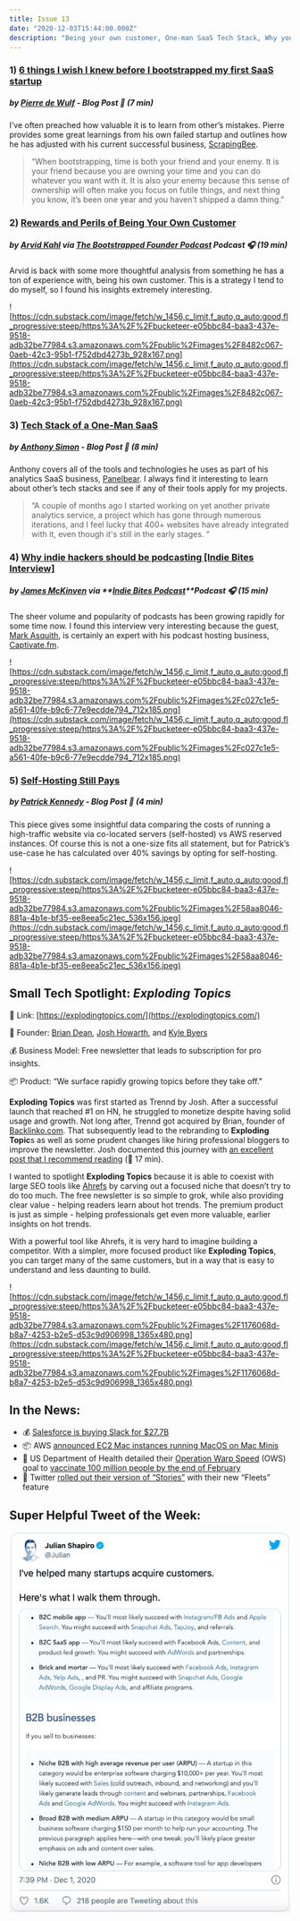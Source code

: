 ```yaml
---
title: Issue 13
date: "2020-12-03T15:44:00.000Z"
description: "Being your own customer, One-man SaaS Tech Stack, Why you should podcast, Exploding Topics"
---
```

### 1) **[6 things I wish I knew before I bootstrapped my first SaaS startup](https://thenextweb.com/growth-quarters/2020/11/24/6-things-i-wish-i-knew-before-i-bootstrapped-my-first-saas-startup/)**

##### by **[Pierre de Wulf](https://twitter.com/PierreDeWulf)** - Blog Post **📰 (7 min)**

I’ve often preached how valuable it is to learn from other’s mistakes. Pierre provides some great learnings from his own failed startup and outlines how he has adjusted with his current successful business, [ScrapingBee](https://www.scrapingbee.com/).

> “When bootstrapping, time is both your friend and your enemy. It is your friend because you are owning your time and you can do whatever you want with it. It is also your enemy because this sense of ownership will often make you focus on futile things, and next thing you know, it’s been one year and you haven’t shipped a damn thing.”

### 2) **[Rewards and Perils of Being Your Own Customer](https://share.transistor.fm/s/f6a98264)**

##### by **[Arvid Kahl](https://twitter.com/arvidkahl)** via **[The Bootstrapped Founder Podcast](https://thebootstrappedfounder.com/podcast/)** Podcast 🎧 (19 min)

Arvid is back with some more thoughtful analysis from something he has a ton of experience with, being his own customer. This is a strategy I tend to do myself, so I found his insights extremely interesting.

![https://cdn.substack.com/image/fetch/w_1456,c_limit,f_auto,q_auto:good,fl_progressive:steep/https%3A%2F%2Fbucketeer-e05bbc84-baa3-437e-9518-adb32be77984.s3.amazonaws.com%2Fpublic%2Fimages%2F8482c067-0aeb-42c3-95b1-f752dbd4273b_928x167.png](https://cdn.substack.com/image/fetch/w_1456,c_limit,f_auto,q_auto:good,fl_progressive:steep/https%3A%2F%2Fbucketeer-e05bbc84-baa3-437e-9518-adb32be77984.s3.amazonaws.com%2Fpublic%2Fimages%2F8482c067-0aeb-42c3-95b1-f752dbd4273b_928x167.png)

### 3) **[Tech Stack of a One-Man SaaS](https://panelbear.com/blog/tech-stack)**

##### by **[Anthony Simon](https://twitter.com/anthonynsimon)** - Blog Post 📰 (8 min)

Anthony covers all of the tools and technologies he uses as part of his analytics SaaS business, [Panelbear](https://panelbear.com/#features). I always find it interesting to learn about other’s tech stacks and see if any of their tools apply for my projects.

> “A couple of months ago I started working on yet another private analytics service, a project which has gone through numerous iterations, and I feel lucky that 400+ websites have already integrated with it, even though it's still in the early stages.  “

### 4) **[Why indie hackers should be podcasting [Indie Bites Interview]](https://indiebites.co/mark)**

##### by **[James McKinven](https://twitter.com/jmckinven)** via **[Indie Bites Podcast](https://indiebites.co/)**Podcast 🎧 (15 min)

The sheer volume and popularity of podcasts has been growing rapidly for some time now. I found this interview very interesting because the guest, [Mark Asquith](https://twitter.com/MrAsquith), is certainly an expert with his podcast hosting business, [Captivate.fm](https://www.captivate.fm/).

![https://cdn.substack.com/image/fetch/w_1456,c_limit,f_auto,q_auto:good,fl_progressive:steep/https%3A%2F%2Fbucketeer-e05bbc84-baa3-437e-9518-adb32be77984.s3.amazonaws.com%2Fpublic%2Fimages%2Fc027c1e5-a561-40fe-b9c6-77e9ecdde794_712x185.png](https://cdn.substack.com/image/fetch/w_1456,c_limit,f_auto,q_auto:good,fl_progressive:steep/https%3A%2F%2Fbucketeer-e05bbc84-baa3-437e-9518-adb32be77984.s3.amazonaws.com%2Fpublic%2Fimages%2Fc027c1e5-a561-40fe-b9c6-77e9ecdde794_712x185.png)

### 5) **[Self-Hosting Still Pays](https://www.servethehome.com/falling-from-the-sky-2020-self-hosting-still-pays/)**

##### by **[Patrick Kennedy](https://twitter.com/servethehome)** - Blog Post 📰 (4 min)

This piece gives some insightful data comparing the costs of running a high-traffic website via co-located servers (self-hosted) vs AWS reserved instances. Of course this is not a one-size fits all statement, but for Patrick’s use-case he has calculated over 40% savings by opting for self-hosting.

![https://cdn.substack.com/image/fetch/w_1456,c_limit,f_auto,q_auto:good,fl_progressive:steep/https%3A%2F%2Fbucketeer-e05bbc84-baa3-437e-9518-adb32be77984.s3.amazonaws.com%2Fpublic%2Fimages%2F58aa8046-881a-4b1e-bf35-ee8eea5c21ec_536x156.jpeg](https://cdn.substack.com/image/fetch/w_1456,c_limit,f_auto,q_auto:good,fl_progressive:steep/https%3A%2F%2Fbucketeer-e05bbc84-baa3-437e-9518-adb32be77984.s3.amazonaws.com%2Fpublic%2Fimages%2F58aa8046-881a-4b1e-bf35-ee8eea5c21ec_536x156.jpeg)

## **Small Tech Spotlight: *Exploding Topics***

🔗 Link: [https://explodingtopics.com/](https://explodingtopics.com/)

👤 Founder: [Brian Dean](https://twitter.com/backlinko), [Josh Howarth](https://twitter.com/joshahowarth), and [Kyle Byers](https://twitter.com/Kyle_Byers)

💰 Business Model: Free newsletter that leads to subscription for pro insights.

📦 Product: “We surface rapidly growing topics before they take off."

**Exploding Topics** was first started as Trennd by Josh. After a successful launch that reached #1 on HN, he struggled to monetize despite having solid usage and growth. Not long after, Trennd got acquired by Brian, founder of [Backlinko.com](https://backlinko.com/). That subsequently lead to the rebranding to **Exploding Topic**s as well as some prudent changes like hiring professional bloggers to improve the newsletter. Josh documented this journey with [an excellent post that I recommend reading](https://marker.medium.com/how-my-show-hn-project-got-acquired-after-6-months-954f81ca6a18) (📰 17 min).

I wanted to spotlight **Exploding Topics** because it is able to coexist with large SEO tools like [Ahrefs](https://ahrefs.com/) by carving out a focused niche that doesn’t try to do too much. The free newsletter is so simple to grok, while also providing clear value - helping readers learn about hot trends. The premium product is just as simple - helping professionals get even more valuable, earlier insights on hot trends.

With a powerful tool like Ahrefs, it is very hard to imagine building a competitor. With a simpler, more focused product like **Exploding Topics**, you can target many of the same customers, but in a way that is easy to understand and less daunting to build.

![https://cdn.substack.com/image/fetch/w_1456,c_limit,f_auto,q_auto:good,fl_progressive:steep/https%3A%2F%2Fbucketeer-e05bbc84-baa3-437e-9518-adb32be77984.s3.amazonaws.com%2Fpublic%2Fimages%2F1176068d-b8a7-4253-b2e5-d53c9d906998_1365x480.png](https://cdn.substack.com/image/fetch/w_1456,c_limit,f_auto,q_auto:good,fl_progressive:steep/https%3A%2F%2Fbucketeer-e05bbc84-baa3-437e-9518-adb32be77984.s3.amazonaws.com%2Fpublic%2Fimages%2F1176068d-b8a7-4253-b2e5-d53c9d906998_1365x480.png)

## **In the News:**

- 💰  [Salesforce is buying Slack for $27.7B](https://techcrunch.com/2020/12/01/salesforce-buys-slack/)
- 📦  AWS [announced EC2 Mac instances running MacOS on Mac Minis](https://aws.amazon.com/about-aws/whats-new/2020/11/announcing-amazon-ec2-mac-instances-for-macos/)
- 💉  US Department of Health detailed their [Operation Warp Speed](https://www.hhs.gov/coronavirus/explaining-operation-warp-speed/index.html) (OWS) goal to [vaccinate 100 million people by the end of February](https://www.businessinsider.com/moncef-slaoui-100-million-americans-vaccinated-by-march-2021-2020-12)
- 📱  Twitter [rolled out their version of “Stories”](https://techcrunch.com/2020/11/17/twitter-rolls-out-stories-aka-fleets-to-all-users-will-also-test-a-clubhouse-rival/) with their new “Fleets” feature

## **Super Helpful Tweet of the Week:**

![Julian Shapiro tweet img](./julian_tweet.png)